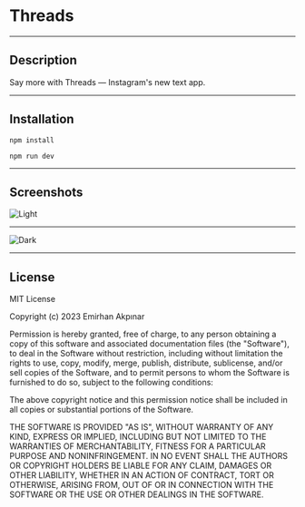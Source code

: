 # Threads

---

## Description

Say more with Threads — Instagram's new text app.

---

## Installation

```
npm install

npm run dev
```

---

## Screenshots 

![Light](https://cdn.discordapp.com/attachments/767094056374763534/1131651621982576800/IMG_3073.png)

---

![Dark](https://media.discordapp.net/attachments/767094056374763534/1131651621424730214/IMG_3072.png)

---

## License

MIT License

Copyright (c) 2023 Emirhan Akpınar

Permission is hereby granted, free of charge, to any person obtaining a copy
of this software and associated documentation files (the "Software"), to deal
in the Software without restriction, including without limitation the rights
to use, copy, modify, merge, publish, distribute, sublicense, and/or sell
copies of the Software, and to permit persons to whom the Software is
furnished to do so, subject to the following conditions:

The above copyright notice and this permission notice shall be included in all
copies or substantial portions of the Software.

THE SOFTWARE IS PROVIDED "AS IS", WITHOUT WARRANTY OF ANY KIND, EXPRESS OR
IMPLIED, INCLUDING BUT NOT LIMITED TO THE WARRANTIES OF MERCHANTABILITY,
FITNESS FOR A PARTICULAR PURPOSE AND NONINFRINGEMENT. IN NO EVENT SHALL THE
AUTHORS OR COPYRIGHT HOLDERS BE LIABLE FOR ANY CLAIM, DAMAGES OR OTHER
LIABILITY, WHETHER IN AN ACTION OF CONTRACT, TORT OR OTHERWISE, ARISING FROM,
OUT OF OR IN CONNECTION WITH THE SOFTWARE OR THE USE OR OTHER DEALINGS IN THE
SOFTWARE.